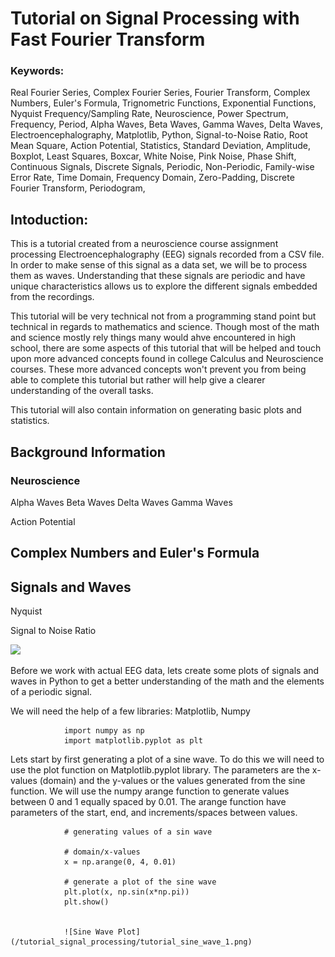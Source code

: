 # Tutorial on Signal Processing with Fast Fourier Transform

### Keywords: 
Real Fourier Series, Complex Fourier Series, Fourier Transform, Complex Numbers, Euler's Formula, Trignometric Functions, Exponential Functions, Nyquist Frequency/Sampling Rate, Neuroscience, Power Spectrum, Frequency, Period, Alpha Waves, Beta Waves, Gamma Waves, Delta Waves, Electroencephalography, Matplotlib, Python, Signal-to-Noise Ratio, Root Mean Square, Action Potential, Statistics, Standard Deviation, Amplitude, Boxplot, Least Squares, Boxcar, White Noise, Pink Noise, Phase Shift, Continuous Signals, Discrete Signals, Periodic, Non-Periodic, Family-wise Error Rate, Time Domain, Frequency Domain, Zero-Padding, Discrete Fourier Transform, Periodogram, 

## Intoduction:
This is a tutorial created from a neuroscience course assignment processing Electroencephalography (EEG) signals recorded from a CSV file. In order to make sense of this signal as a data set, we will be to process them as waves. Understanding that these signals are periodic and have unique characteristics allows us to explore the different signals embedded from the recordings.

This tutorial will be very technical not from a programming stand point but technical in regards to mathematics and science. Though most of the math and science mostly rely things many would ahve encountered in high school, there are some aspects of this tutorial that will be helped and touch upon more advanced concepts found in college Calculus and Neuroscience courses. These more advanced concepts won't prevent you from being able to complete this tutorial but rather will help give a clearer understanding of the overall tasks. 

This tutorial will also contain information on generating basic plots and statistics.

## Background Information

### Neuroscience
Alpha Waves
Beta Waves
Delta Waves 
Gamma Waves

Action Potential 

## Complex Numbers and Euler's Formula


## Signals and Waves

Nyquist

Signal to Noise Ratio

<img src="https://render.githubusercontent.com/render/math?math=e^{i \pi} = -1">



Before we work with actual EEG data, lets create some plots of signals and waves in Python to get a better understanding of the math and the elements of a periodic signal.

We will need the help of a few libraries: Matplotlib, Numpy

                import numpy as np
                import matplotlib.pyplot as plt

Lets start by first generating a plot of a sine wave.  To do this we will need to use the plot function on Matplotlib.pyplot library. The parameters are the x-values (domain) and the y-values or the values generated from the sine function. We will use the numpy arange function to generate values between 0 and 1 equally spaced by 0.01. The arange function have parameters of the start, end, and increments/spaces between values. 


                # generating values of a sin wave

                # domain/x-values
                x = np.arange(0, 4, 0.01)

                # generate a plot of the sine wave
                plt.plot(x, np.sin(x*np.pi))
                plt.show()
                
                
                ![Sine Wave Plot](/tutorial_signal_processing/tutorial_sine_wave_1.png)



